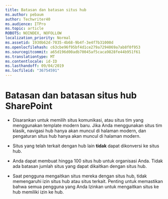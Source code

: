 ```yaml
---
title: Batasan dan batasan situs hub
ms.author: pebaum
author: Techwriter40
ms.audience: ITPro
ms.topic: article
ROBOTS: NOINDEX, NOFOLLOW
localization_priority: Normal
ms.assetid: 1930b62d-7035-4b68-9b4f-3e4f7b31000d
ms.openlocfilehash: c63cbe96f95bf4d1ce279a7294069a7ab8f0f953
ms.sourcegitcommit: a65d196d00adb70045af5caca9828fe44b951f61
ms.translationtype: MT
ms.contentlocale: id-ID
ms.lasthandoff: 09/04/2019
ms.locfileid: "36754591"
---
```

# <a name="sharepoint-hub-site-limits-and-restrictions"></a>Batasan dan batasan situs hub SharePoint

- Disarankan untuk memilih situs komunikasi, atau situs tim yang menggunakan template modern baru. Jika Anda menggunakan situs tim klasik, navigasi hub hanya akan muncul di halaman modern, dan pengaturan situs hub hanya akan muncul di halaman modern.

- Situs yang telah terkait dengan hub lain **tidak** dapat dikonversi ke situs hub. 

- Anda dapat membuat hingga 100 situs hub untuk organisasi Anda. Tidak ada batasan jumlah situs yang dapat dikaitkan dengan situs hub.

- Saat pengguna mengaitkan situs mereka dengan situs hub, tidak memengaruhi izin situs hub atau situs terkait. Penting untuk memastikan bahwa semua pengguna yang Anda Izinkan untuk mengaitkan situs ke hub memiliki izin ke hub.



